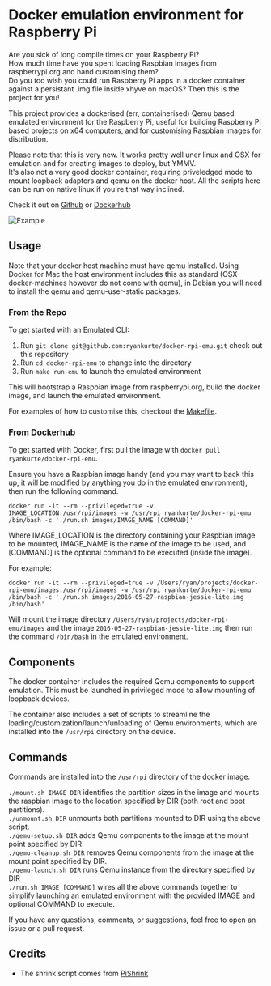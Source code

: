 # Docker emulation environment for Raspberry Pi

Are you sick of long compile times on your Raspberry Pi?  
How much time have you spent loading Raspbian images from raspberrypi.org and hand customising them?  
Do you too wish you could run Raspberry Pi apps in a docker container against a persistant .img file inside xhyve on macOS?
Then this is the project for you!  

This project provides a dockerised (err, containerised) Qemu based emulated environment for the Raspberry Pi, useful for building Raspberry Pi based projects on x64 computers, and for customising Raspbian images for distribution.  

Please note that this is very new. It works pretty well uner linux and OSX for emulation and for creating images to deploy, but YMMV.  
It's also not a very good docker container, requiring priveledged mode to mount loopback adaptors and qemu on the docker host. All the scripts here can be run on native linux if you're that way inclined.

Check it out on [Github](https://github.com/ryankurte/docker-rpi-emu/) or [Dockerhub](https://hub.docker.com/r/ryankurte/docker-rpi-emu/)  

![Example](https://raw.github.com/ryankurte/docker-rpi-emu/gh_pages/screenshots/02.png)

## Usage

Note that your docker host machine must have qemu installed. Using Docker for Mac the host environment includes this as standard (OSX docker-machines however do not come with qemu), in Debian you will need to install the qemu and qemu-user-static packages.  

### From the Repo

To get started with an Emulated CLI:

1. Run `git clone git@github.com:ryankurte/docker-rpi-emu.git` check out this repository
2. Run `cd docker-rpi-emu` to change into the directory
3. Run `make run-emu` to launch the emulated environment

This will bootstrap a Raspbian image from raspberrypi.org, build the docker image, and launch the emulated environment.  

For examples of how to customise this, checkout the [Makefile](Makefile).  

### From Dockerhub

To get started with Docker, first pull the image with `docker pull ryankurte/docker-rpi-emu`.  

Ensure you have a Raspbian image handy (and you may want to back this up, it will be modified by anything you do in the emulated environment), then run the following command.  

`docker run -it --rm --privileged=true -v IMAGE_LOCATION:/usr/rpi/images -w /usr/rpi ryankurte/docker-rpi-emu /bin/bash -c './run.sh images/IMAGE_NAME [COMMAND]'`  

Where IMAGE_LOCATION is the directory containing your Raspbian image to be mounted, IMAGE_NAME is the name of the image to be used, and [COMMAND] is the optional command to be executed (inside the image).  

For example:  

`docker run -it --rm --privileged=true -v /Users/ryan/projects/docker-rpi-emu/images:/usr/rpi/images -w /usr/rpi ryankurte/docker-rpi-emu /bin/bash -c './run.sh images/2016-05-27-raspbian-jessie-lite.img /bin/bash'`  

Will mount the image directory `/Users/ryan/projects/docker-rpi-emu/images` and the image `2016-05-27-raspbian-jessie-lite.img` then run the command `/bin/bash` in the emulated environment.  


## Components

The docker container includes the required Qemu components to support emulation. This must be launched in privileged mode to allow mounting of loopback devices.  

The container also includes a set of scripts to streamline the loading/customization/launch/unloading of Qemu environments, which are installed into the `/usr/rpi` directory on the device.  


## Commands

Commands are installed into the `/usr/rpi` directory of the docker image.  

`./mount.sh IMAGE DIR` identifies the partition sizes in the image and mounts the raspbian image to the location specified by DIR (both root and boot partitions).  
`./unmount.sh DIR` unmounts both partitions mounted to DIR using the above script.  
`./qemu-setup.sh DIR` adds Qemu components to the image at the mount point specified by DIR.  
`./qemu-cleanup.sh DIR` removes Qemu components from the image at the mount point specified by DIR.  
`./qemu-launch.sh DIR` runs Qemu instance from the directory specified by DIR  
`./run.sh IMAGE [COMMAND]` wires all the above commands together to simplify launching an emulated environment with the provided IMAGE and optional COMMAND to execute.

If you have any questions, comments, or suggestions, feel free to open an issue or a pull request.  


## Credits

 - The shrink script comes from [PiShrink](https://github.com/Drewsif/PiShrink)

